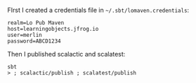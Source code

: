FIrst I created a credentials file in `~/.sbt/lomaven.credentials`:

```
realm=Lo Pub Maven
host=learningobjects.jfrog.io
user=merlin
password=ABCD1234
```

Then I published scalactic and scalatest:

```
sbt
> ; scalactic/publish ; scalatest/publish
```

